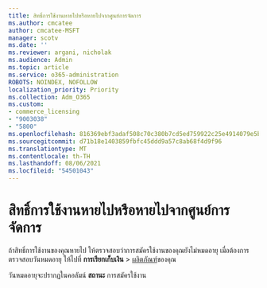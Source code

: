 ```yaml
---
title: สิทธิ์การใช้งานหายไปหรือหายไปจากศูนย์การจัดการ
ms.author: cmcatee
author: cmcatee-MSFT
manager: scotv
ms.date: ''
ms.reviewer: argani, nicholak
ms.audience: Admin
ms.topic: article
ms.service: o365-administration
ROBOTS: NOINDEX, NOFOLLOW
localization_priority: Priority
ms.collection: Adm_O365
ms.custom:
- commerce_licensing
- "9003038"
- "5800"
ms.openlocfilehash: 816369ebf3adaf508c70c380b7cd5ed759922c25e4914079e5b4d13d72d0fcf4
ms.sourcegitcommit: d71b18e1403859fbfc45ddd9a57c8ab68f4d9f96
ms.translationtype: MT
ms.contentlocale: th-TH
ms.lasthandoff: 08/06/2021
ms.locfileid: "54501043"
---
```

# <a name="license-missing-or-disappears-from-the-admin-center"></a>สิทธิ์การใช้งานหายไปหรือหายไปจากศูนย์การจัดการ

ถ้าสิทธิ์การใช้งานของคุณหายไป ให้ตรวจสอบว่าการสมัครใช้งานของคุณยังไม่หมดอายุ เมื่อต้องการตรวจสอบวันหมดอายุ ให้ไปที่ **การเรียกเก็บเงิน**  >  [ผลิตภัณฑ์](https://go.microsoft.com/fwlink/p/?linkid=842054)ของคุณ

วันหมดอายุจะปรากฏในคอลัมน์ **สถานะ** การสมัครใช้งาน